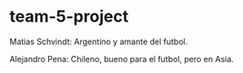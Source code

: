 # team-5-project
Matias Schvindt: Argentino y amante del futbol.

Alejandro Pena: Chileno, bueno para el futbol, pero en Asia.